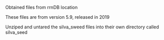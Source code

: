 Obtained files from rrnDB location  

These files are from version 5.9, released in 2019


Unziped and untared the silva_sweed files into their own directory called silva_seed
